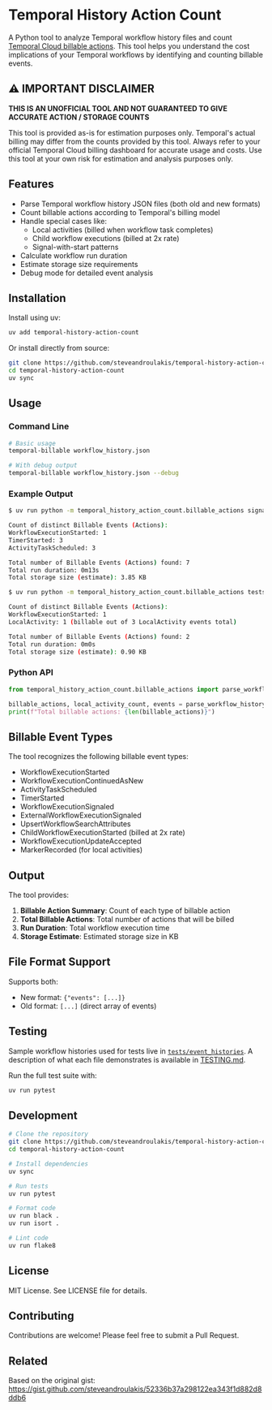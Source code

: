# Temporal History Action Count

A Python tool to analyze Temporal workflow history files and count [Temporal Cloud billable actions](https://docs.temporal.io/cloud/pricing#action). This tool helps you understand the cost implications of your Temporal workflows by identifying and counting billable events.

## ⚠️ IMPORTANT DISCLAIMER

**THIS IS AN UNOFFICIAL TOOL AND NOT GUARANTEED TO GIVE ACCURATE ACTION / STORAGE COUNTS**

This tool is provided as-is for estimation purposes only. Temporal's actual billing may differ from the counts provided by this tool. Always refer to your official Temporal Cloud billing dashboard for accurate usage and costs. Use this tool at your own risk for estimation and analysis purposes only.

## Features

- Parse Temporal workflow history JSON files (both old and new formats)
- Count billable actions according to Temporal's billing model
- Handle special cases like:
  - Local activities (billed when workflow task completes)
  - Child workflow executions (billed at 2x rate)
  - Signal-with-start patterns
- Calculate workflow run duration
- Estimate storage size requirements
- Debug mode for detailed event analysis

## Installation

Install using uv:

```bash
uv add temporal-history-action-count
```

Or install directly from source:

```bash
git clone https://github.com/steveandroulakis/temporal-history-action-count
cd temporal-history-action-count
uv sync
```

## Usage

### Command Line

```bash
# Basic usage
temporal-billable workflow_history.json

# With debug output
temporal-billable workflow_history.json --debug
```

### Example Output

```bash
$ uv run python -m temporal_history_action_count.billable_actions signalwithstart.json

Count of distinct Billable Events (Actions):
WorkflowExecutionStarted: 1
TimerStarted: 3
ActivityTaskScheduled: 3

Total number of Billable Events (Actions) found: 7
Total run duration: 0m13s
Total storage size (estimate): 3.85 KB
```

```bash
$ uv run python -m temporal_history_action_count.billable_actions tests/event_histories/local_activities.json

Count of distinct Billable Events (Actions):
WorkflowExecutionStarted: 1
LocalActivity: 1 (billable out of 3 LocalActivity events total)

Total number of Billable Events (Actions) found: 2
Total run duration: 0m0s
Total storage size (estimate): 0.90 KB
```

### Python API

```python
from temporal_history_action_count.billable_actions import parse_workflow_history

billable_actions, local_activity_count, events = parse_workflow_history("workflow_history.json")
print(f"Total billable actions: {len(billable_actions)}")
```

## Billable Event Types

The tool recognizes the following billable event types:

- WorkflowExecutionStarted
- WorkflowExecutionContinuedAsNew
- ActivityTaskScheduled
- TimerStarted
- WorkflowExecutionSignaled
- ExternalWorkflowExecutionSignaled
- UpsertWorkflowSearchAttributes
- ChildWorkflowExecutionStarted (billed at 2x rate)
- WorkflowExecutionUpdateAccepted
- MarkerRecorded (for local activities)

## Output

The tool provides:

1. **Billable Action Summary**: Count of each type of billable action
2. **Total Billable Actions**: Total number of actions that will be billed
3. **Run Duration**: Total workflow execution time
4. **Storage Estimate**: Estimated storage size in KB

## File Format Support

Supports both:
- New format: `{"events": [...]}`
- Old format: `[...]` (direct array of events)

## Testing

Sample workflow histories used for tests live in
[`tests/event_histories`](tests/event_histories). A description of what each
file demonstrates is available in [TESTING.md](TESTING.md).

Run the full test suite with:

```bash
uv run pytest
```

## Development

```bash
# Clone the repository
git clone https://github.com/steveandroulakis/temporal-history-action-count
cd temporal-history-action-count

# Install dependencies
uv sync

# Run tests
uv run pytest

# Format code
uv run black .
uv run isort .

# Lint code
uv run flake8
```

## License

MIT License. See LICENSE file for details.

## Contributing

Contributions are welcome! Please feel free to submit a Pull Request.

## Related

Based on the original gist: https://gist.github.com/steveandroulakis/52336b37a298122ea343f1d882d8ddb6